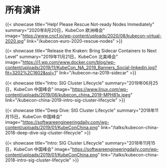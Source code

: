 # 所有演讲


{{< showcase title="Help! Please Rescue Not-ready Nodes Immediately" summary="2020年8月20日，KubeCon 欧洲峰会" image="https://www.cncf.io/wp-content/uploads/2020/08/kubecon-virtual-2020.jpg" link="/kubecon-euro-2020-rescue-nodes" >}}

{{< showcase title="Release the Kraken: Bring Sidecar Containers to Next Level" summary="2019年11月21日，KubeCon 北美峰会" image="https://i1.wp.com/www.docker.com/blog/wp-content/uploads/2019/11/KubeCon_NA_2019_Banners_Social-linkedin.jpg?fit=3202%2C1602&ssl=1" link="/kubecon-na-2019-sidecar" >}}

{{< showcase title="Intro: SIG Cluster Lifecycle" summary="2019年06月25日，KubeCon 中国峰会" image="https://www.linux.com/wp-content/uploads/2019/06/kubecon_china_2019-MPH81x.jpeg" link="/kubecon-china-2019-intro-sig-cluster-lifecycle" >}}

{{< showcase title="Deep Dive: SIG Cluster Lifecycle" summary="2018年11月15日，KubeCon 中国峰会" image="https://softwareengineeringdaily.com/wp-content/uploads/2019/01/KubeConChina.png" link="/talks/kubecon-china-2018-deep-dive-sig-cluster-lifecycle" >}}

{{< showcase title="Intro: SIG Cluster Lifecycle" summary="2018年11月15日，KubeCon 中国峰会" image="https://softwareengineeringdaily.com/wp-content/uploads/2019/01/KubeConChina.png" link="/talks/kubecon-china-2018-intro-sig-cluster-lifecycle" >}}

